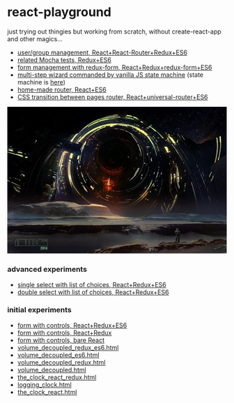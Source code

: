 # react-playground
just trying out thingies but working from scratch, without create-react-app and other magics...

- [user/group management, React+React-Router+Redux+ES6](http://rawgit.com/Muzietto/react-playground/master/combo_boxes/twopages_es6.html)
- [related Mocha tests, Redux+ES6](http://rawgit.com/Muzietto/react-playground/master/combo_boxes/twopages_Mocha.html)
- [form management with redux-form, React+Redux+redux-form+ES6](http://rawgit.com/Muzietto/react-playground/master/redux-form/simple/simple.html)
- [multi-step wizard commanded by vanilla JS state machine](http://rawgit.com/Muzietto/react-playground/master/b_stateMachine/complex_templates/complex_templates.html) (state machine is [here](https://github.com/Muzietto/react-playground/blob/master/b_stateMachine/complex_templates/jsx/state_machine/steps.js))
- [home-made router, React+ES6](http://rawgit.com/Muzietto/react-playground/master/homemade_router/first_example/dist/index.html)
- [CSS transition between pages router, React+universal-router+ES6](http://rawgit.com/Muzietto/react-playground/master/homemade_router/with_universal_router/dist/index.html)

![playground](https://raw.githubusercontent.com/Muzietto/react-playground/master/docs/giants_in_the_playground.jpg)

### advanced experiments
- [single select with list of choices, React+Redux+ES6](http://rawgit.com/Muzietto/react-playground/master/combo_boxes/selectlist_red_es6.html)
- [double select with list of choices, React+Redux+ES6](http://rawgit.com/Muzietto/react-playground/master/combo_boxes/composite_es6.html)

### initial experiments
- [form with controls, React+Redux+ES6](http://rawgit.com/Muzietto/react-playground/master/the_book/chapter7/form02_redux_es6/form02_redux_es6.html)
- [form with controls, React+Redux](http://rawgit.com/Muzietto/react-playground/master/the_book/chapter7/form02_redux/lots_of_controls.html)
- [form with controls, bare React](http://rawgit.com/Muzietto/react-playground/master/the_book/chapter7/form02/lots_of_controls.html)
- [volume_decoupled_redux_es6.html](http://rawgit.com/Muzietto/react-playground/master/the_book/chapter6/volume_decoupled_redux_es6/volume_decoupled_redux_es6.html)
- [volume_decoupled_es6.html](http://rawgit.com/Muzietto/react-playground/master/the_book/chapter6/volume_decoupled_es6/volume_decoupled_es6.html)
- [volume_decoupled_redux.html](http://rawgit.com/Muzietto/react-playground/master/the_book/chapter6/volume_decoupled_redux/volume_decoupled_redux.html)
- [volume_decoupled.html](http://rawgit.com/Muzietto/react-playground/master/the_book/chapter6/volume_decoupled/volume_decoupled.html)
- [the_clock_react_redux.html](http://rawgit.com/Muzietto/react-playground/master/the_book/chapter4/the_clock_react_redux.html)
- [logging_clock.html](http://rawgit.com/Muzietto/react-playground/master/the_book/chapter5/logging_clock/logging_clock.html)
- [the_clock_react.html](http://rawgit.com/Muzietto/react-playground/master/the_book/chapter4/the_clock_react.html)
